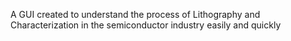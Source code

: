 A GUI created to understand the process of Lithography and Characterization in the semiconductor industry easily and quickly
